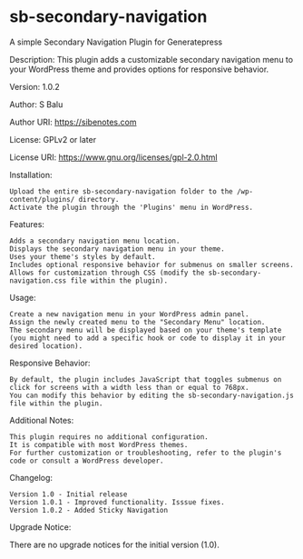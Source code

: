 # sb-secondary-navigation
A simple Secondary Navigation Plugin for Generatepress

Description: This plugin adds a customizable secondary navigation menu to your WordPress theme and provides options for responsive behavior.

Version: 1.0.2

Author: S Balu

Author URI: https://sibenotes.com

License: GPLv2 or later

License URI: https://www.gnu.org/licenses/gpl-2.0.html

Installation:

    Upload the entire sb-secondary-navigation folder to the /wp-content/plugins/ directory.
    Activate the plugin through the 'Plugins' menu in WordPress.

Features:

    Adds a secondary navigation menu location.
    Displays the secondary navigation menu in your theme.
    Uses your theme's styles by default.
    Includes optional responsive behavior for submenus on smaller screens.
    Allows for customization through CSS (modify the sb-secondary-navigation.css file within the plugin).

Usage:

    Create a new navigation menu in your WordPress admin panel.
    Assign the newly created menu to the "Secondary Menu" location.
    The secondary menu will be displayed based on your theme's template (you might need to add a specific hook or code to display it in your desired location).

Responsive Behavior:

    By default, the plugin includes JavaScript that toggles submenus on click for screens with a width less than or equal to 768px.
    You can modify this behavior by editing the sb-secondary-navigation.js file within the plugin.

Additional Notes:

    This plugin requires no additional configuration.
    It is compatible with most WordPress themes.
    For further customization or troubleshooting, refer to the plugin's code or consult a WordPress developer.

Changelog:
    
    Version 1.0 - Initial release
    Version 1.0.1 - Improved functionality. Isssue fixes.
    Version 1.0.2 - Added Sticky Navigation

Upgrade Notice:

There are no upgrade notices for the initial version (1.0).
